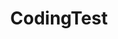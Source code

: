 ---
layout: tag-list
type: tag
title: CodingTest
slug: codingtest
sidebar: true
description: >
  about CodingTest
---